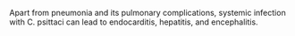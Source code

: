 Apart from pneumonia and its pulmonary complications, systemic infection with C. psittaci can lead to endocarditis, hepatitis, and encephalitis.